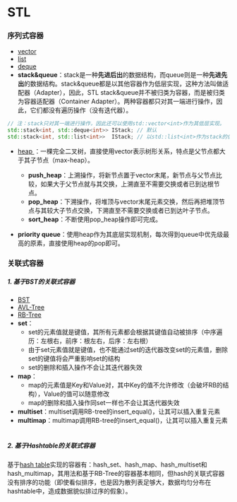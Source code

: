 # STL

### 序列式容器
 - [vector](vector.md)
 - [list](list.md)
 - [deque](deque.md)
 - **stack&queue**：stack是一种**先进后出**的数据结构，而queue则是一种**先进先出**的数据结构。stack&queue都是以其他容器作为低层实现，这种方法叫做适配器（Adapter），因此，STL stack&queue并不被归类为容器，而是被归类为容器适配器（Container Adapter）。两种容器都只对其一端进行操作，因此，它们都没有遍历操作（没有迭代器）。
```C++
// 注：stack只对其一端进行操作，因此还可以使用std::vector<int>作为其低层实现。
std::stack<int, std::deque<int>> IStack; // 默认
std::stack<int, std::list<int>>  IStack; // 以std::list<int>作为stack的低层容器
```

 - [heap ](heap.md)：一棵完全二叉树，直接使用vector表示树形关系，特点是父节点都大于其子节点（max-heap）。
    * **push_heap**：上溯操作，将新节点置于vector末尾，新节点与父节点比较，如果大于父节点就与其交换，上溯直至不需要交换或者已到达根节点。
    * **pop_heap**：下溯操作，将堆顶与vector末尾元素交换，然后再把堆顶节点与其较大子节点交换，下溯直至不需要交换或者已到达叶子节点。
    * **sort_heap**：不断使用pop_heap操作即可完成。
    
 - **priority queue**：使用heap作为其底层实现机制，每次得到queue中优先级最高的原素，直接使用heap的pop即可。
 
### 关联式容器
##### 1. 基于BST的关联式容器
- [BST](BST.md)
- [AVL-Tree](BST_AVL_TREE.md)
- [RB-Tree](BST_RB_TREE.md)
- **set**：
    * set的元素值就是键值，其所有元素都会根据其键值自动被排序（中序遍历：左根右，前序：根左右，后序：左右根）
    * 由于set元素值就是键值，也不能通过set的迭代器改变set的元素值，删除set的键值将会严重影响set的结构
    * set的删除和插入操作不会让其迭代器失效
- **map**：
    * map的元素值是Key和Value对，其中Key的值不允许修改（会破坏RB的结构），Value的值可以随意修改
    * map的删除和插入操作同set一样也不会让其迭代器失效  
- **multiset**：multiset调用RB-tree的insert_equal()，让其可以插入重复元素
- **multimap**：multimap调用RB-tree的insert_equal()，让其可以插入重复元素
    
##### 2. 基于Hashtable的关联式容器
基于[hash table](hashtable.md)实现的容器有：hash_set、hash_map、hash_multiset和hash_multimap，其用法和基于RB-Tree的容器基本相同，但hash的关联式容器没有排序的功能（即使看似排序，也是因为散列表足够大，数据均匀分布在hashtable中，造成数据貌似排过序的假象）。
